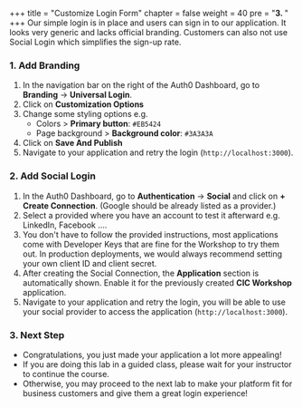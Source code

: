 +++
title = "Customize Login Form"
chapter = false
weight = 40
pre = "<b>3. </b>"
+++
Our simple login is in place and users can sign in to our application. It looks very generic and lacks official branding. Customers can also not use Social Login which simplifies the sign-up rate.

### 1. Add Branding
1. In the navigation bar on the right of the Auth0 Dashboard, go to **Branding** -> **Universal Login**.
2. Click on **Customization Options**
2. Change some styling options e.g.
    - Colors > **Primary button**: `#EB5424`
    - Page background > **Background color**: `#3A3A3A`
3. Click on **Save And Publish**
4. Navigate to your application and retry the login (`http://localhost:3000`).

### 2. Add Social Login
1. In the Auth0 Dashboard, go to **Authentication** -> **Social** and click on **+ Create Connection**. (Google should be already listed as a provider.)
2. Select a provided where you have an account to test it afterward e.g. LinkedIn, Facebook ....
3. You don't have to follow the provided instructions, most applications come with Developer Keys that are fine for the Workshop to try them out. In production deployments, we would always recommend setting your own client ID and client secret.
4. After creating the Social Connection, the **Application** section is automatically shown. Enable it for the previously created **CIC Workshop** application.
5. Navigate to your application and retry the login, you will be able to use your social provider to access the application (`http://localhost:3000`).

### 3. Next Step
- Congratulations, you just made your application a lot more appealing!
- If you are doing this lab in a guided class, please wait for your instructor to continue the course.
- Otherwise, you may proceed to the next lab to make your platform fit for business customers and give them a great login experience!
